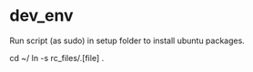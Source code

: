 # dev_env
Run script (as sudo) in setup folder to install ubuntu packages.

cd ~/
ln -s rc_files/.[file] .
